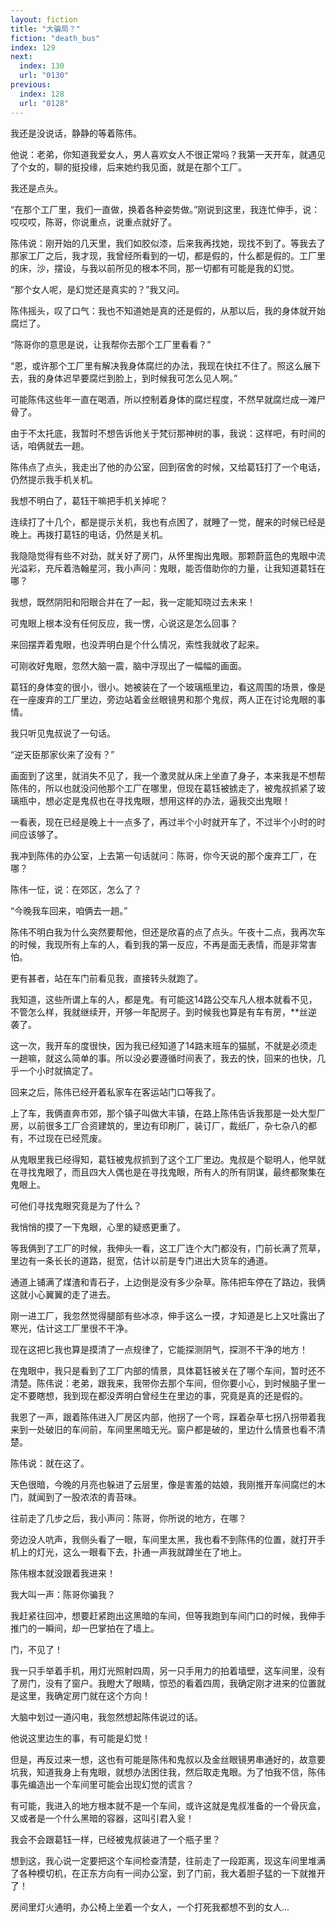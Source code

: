 ```yaml
---
layout: fiction
title: "大骗局？"
fiction: "death_bus"
index: 129
next:
  index: 130
  url: "0130"
previous:
  index: 128
  url: "0128"
---
```

我还是没说话，静静的等着陈伟。

他说：老弟，你知道我爱女人，男人喜欢女人不很正常吗？我第一天开车，就遇见了个女的，聊的挺投缘，后来她约我见面，就是在那个工厂。

我还是点头。

“在那个工厂里，我们一直做，换着各种姿势做。”刚说到这里，我连忙伸手，说：哎哎哎，陈哥，你说重点，说重点就好了。

陈伟说：刚开始的几天里，我们如胶似漆，后来我再找她，现找不到了。等我去了那家工厂之后，我才现，我曾经所看到的一切，都是假的，什么都是假的。工厂里的床，沙，摆设，与我以前所见的根本不同，那一切都有可能是我的幻觉。

“那个女人呢，是幻觉还是真实的？”我又问。

陈伟摇头，叹了口气：我也不知道她是真的还是假的，从那以后，我的身体就开始腐烂了。

“陈哥你的意思是说，让我帮你去那个工厂里看看？”

“恩，或许那个工厂里有解决我身体腐烂的办法，我现在快扛不住了。照这么展下去，我的身体迟早要腐烂到脸上，到时候我可怎么见人啊。”

可能陈伟这些年一直在喝酒，所以控制着身体的腐烂程度，不然早就腐烂成一滩尸骨了。

由于不太托底，我暂时不想告诉他关于梵衍那神树的事，我说：这样吧，有时间的话，咱俩就去一趟。

陈伟点了点头，我走出了他的办公室，回到宿舍的时候，又给葛钰打了一个电话，仍然提示我手机关机。

我想不明白了，葛钰干嘛把手机关掉呢？

连续打了十几个，都是提示关机，我也有点困了，就睡了一觉，醒来的时候已经是晚上。再拨打葛钰的电话，仍然是关机。

我隐隐觉得有些不对劲，就关好了房门，从怀里掏出鬼眼。那颗蔚蓝色的鬼眼中流光溢彩，充斥着浩翰星河，我小声问：鬼眼，能否借助你的力量，让我知道葛钰在哪？

我想，既然阴阳和阳眼合并在了一起，我一定能知晓过去未来！

可鬼眼上根本没有任何反应，我一愣，心说这是怎么回事？

来回摆弄着鬼眼，也没弄明白是个什么情况，索性我就收了起来。

可刚收好鬼眼，忽然大脑一震，脑中浮现出了一幅幅的画面。

葛钰的身体变的很小，很小。她被装在了一个玻璃瓶里边，看这周围的场景，像是在一座废弃的工厂里边，旁边站着金丝眼镜男和那个鬼叔，两人正在讨论鬼眼的事情。

我只听见鬼叔说了一句话。

“逆天臣那家伙来了没有？”

画面到了这里，就消失不见了，我一个激灵就从床上坐直了身子，本来我是不想帮陈伟的，所以也就没问他那个工厂在哪里，但现在葛钰被掳走了，被鬼叔抓紧了玻璃瓶中，想必定是鬼叔也在寻找鬼眼，想用这样的办法，逼我交出鬼眼！

一看表，现在已经是晚上十一点多了，再过半个小时就开车了，不过半个小时的时间应该够了。

我冲到陈伟的办公室，上去第一句话就问：陈哥，你今天说的那个废弃工厂，在哪？

陈伟一怔，说：在郊区，怎么了？

“今晚我车回来，咱俩去一趟。”

陈伟不明白我为什么突然要帮他，但还是欣喜的点了点头。午夜十二点，我再次车的时候，我现所有上车的人，看到我的第一反应，不再是面无表情，而是非常害怕。

更有甚者，站在车门前看见我，直接转头就跑了。

我知道，这些所谓上车的人，都是鬼。有可能这14路公交车凡人根本就看不见，不管怎么样，我就继续开，开够一年配房子。到时候我也算是有车有房，**丝逆袭了。

这一次，我开车的度很快，因为我已经知道了14路末班车的猫腻，不就是必须走一趟嘛，就这么简单的事。所以没必要遵循时间表了，我去的快，回来的也快，几乎一个小时就搞定了。

回来之后，陈伟已经开着私家车在客运站门口等我了。

上了车，我俩直奔市郊，那个镇子叫做大丰镇，在路上陈伟告诉我那是一处大型厂房，以前很多工厂合资建筑的，里边有印刷厂，装订厂，裁纸厂，杂七杂八的都有，不过现在已经荒废。

从鬼眼里我已经得知，葛钰被鬼叔抓到了这个工厂里边。鬼叔是个聪明人，他早就在寻找鬼眼了，而且四大人偶也是在寻找鬼眼，所有人的所有阴谋，最终都聚集在鬼眼上。

可他们寻找鬼眼究竟是为了什么？

我悄悄的摸了一下鬼眼，心里的疑惑更重了。

等我俩到了工厂的时候，我伸头一看，这工厂连个大门都没有，门前长满了荒草，里边有一条长长的道路，挺宽，估计以前是专门进出大货车的通道。

通道上铺满了煤渣和青石子，上边倒是没有多少杂草。陈伟把车停在了路边，我俩这就小心翼翼的走了进去。

刚一进工厂，我忽然觉得腿部有些冰凉，伸手这么一摸，才知道是匕上又吐露出了寒光，估计这工厂里很不干净。

现在这把匕我也算是摸清了一点规律了，它能探测阴气，探测不干净的地方！

在鬼眼中，我只是看到了工厂内部的情景，具体葛钰被关在了哪个车间，暂时还不清楚。陈伟说：老弟，跟我来，我带你去那个车间，但你要小心，到时候脑子里一定不要瞎想，我到现在都没弄明白曾经生在里边的事，究竟是真的还是假的。

我恩了一声，跟着陈伟进入厂房区内部，他拐了一个弯，踩着杂草七拐八拐带着我来到一处破旧的车间前，车间里黑暗无光。窗户都是破的，里边什么情景也看不清楚。

陈伟说：就在这了。

天色很暗，今晚的月亮也躲进了云层里，像是害羞的姑娘，我刚推开车间腐烂的木门，就闻到了一股浓浓的青苔味。

往前走了几步之后，我小声问：陈哥，你所说的地方，在哪？

旁边没人吭声，我侧头看了一眼，车间里太黑，我也看不到陈伟的位置，就打开手机上的灯光，这么一眼看下去，扑通一声我就蹲坐在了地上。

陈伟根本就没跟着我进来！

我大叫一声：陈哥你骗我？

我赶紧往回冲，想要赶紧跑出这黑暗的车间，但等我跑到车间门口的时候，我伸手推门的一瞬间，却一巴掌拍在了墙上。

门，不见了！

我一只手举着手机，用灯光照射四周，另一只手用力的拍着墙壁，这车间里，没有了房门，没有了窗户。我瞪大了眼睛，惊恐的看着四周，我确定刚才进来的位置就是这里，我确定房门就在这个方向！

大脑中划过一道闪电，我忽然想起陈伟说过的话。

他说这里边生的事，有可能是幻觉！

但是，再反过来一想，这也有可能是陈伟和鬼叔以及金丝眼镜男串通好的，故意要坑我，知道我身上有鬼眼，就想办法困住我，然后取走鬼眼。为了怕我不信，陈伟事先编造出一个车间里可能会出现幻觉的谎言？

有可能，我进入的地方根本就不是一个车间，或许这就是鬼叔准备的一个骨灰盒，又或者是一个什么黑暗的容器，这叫引君入瓮！

我会不会跟葛钰一样，已经被鬼叔装进了一个瓶子里？

想到这，我心说一定要把这个车间检查清楚，往前走了一段距离，现这车间里堆满了各种模切机，在正东方向有一间办公室，到了门前，我大着胆子猛的一下就推开了！

房间里灯火通明，办公椅上坐着一个女人，一个打死我都想不到的女人...